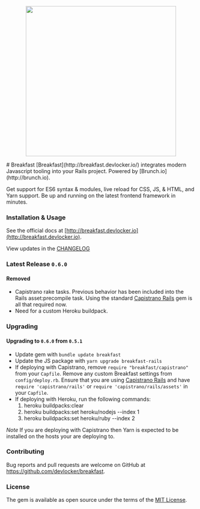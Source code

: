 <p align="center">
  <img src="http://breakfast.devlocker.io/images/breakfast-illustration.png" width="400" />
</p>
# Breakfast
[Breakfast](http://breakfast.devlocker.io/) integrates modern Javascript
tooling into your Rails project. Powered by [Brunch.io](http://brunch.io).

Get support for ES6 syntax & modules, live reload for CSS, JS, & HTML, and Yarn
support. Be up and running on the latest frontend framework in minutes.


### Installation & Usage
See the official docs at
[http://breakfast.devlocker.io](http://breakfast.devlocker.io).

View updates in the [CHANGELOG](https://github.com/devlocker/breakfast/blob/master/CHANGELOG.md)

### Latest Release `0.6.0`
#### Removed
- Capistrano rake tasks. Previous behavior has been included into the Rails
  asset:precompile task. Using the standard [Capistrano Rails](https://github.com/capistrano/rails)
  gem is all that required now.
- Need for a custom Heroku buildpack.

### Upgrading
#### Upgrading to `0.6.0` from `0.5.1`
- Update gem with `bundle update breakfast`
- Update the JS package with `yarn upgrade breakfast-rails`
- If deploying with Capistrano, remove `require "breakfast/capistrano"` from
  your `Capfile`. Remove any custom Breakfast settings from `config/deploy.rb`.
  Ensure that you are using [Capistrano Rails](https://github.com/capistrano/rails)
  and have `require 'capistrano/rails'` or `require 'capistrano/rails/assets'`
  in your `Capfile`.
- If deploying with Heroku, run the following commands:
  1. heroku buildpacks:clear
  2. heroku buildpacks:set heroku/nodejs --index 1
  3. heroku buildpacks:set heroku/ruby --index 2

*Note* If you are deploying with Capistrano then Yarn is expected to be
installed on the hosts your are deploying to.

### Contributing
Bug reports and pull requests are welcome on GitHub at
https://github.com/devlocker/breakfast.

### License
The gem is available as open source under the terms of the [MIT
License](http://opensource.org/licenses/MIT).
